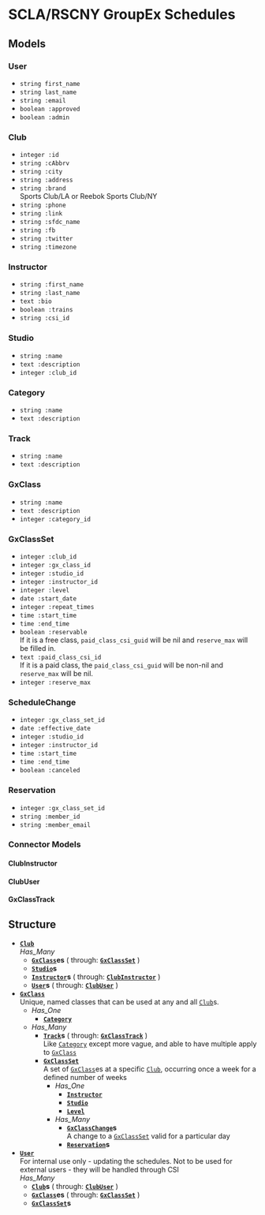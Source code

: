 # SCLA/RSCNY GroupEx Schedules

## Models

### User
- `string first_name`
- `string last_name`
- `string :email`
- `boolean :approved`
- `boolean :admin`

### Club
- `integer :id`
- `string :cAbbrv`
- `string :city`
- `string :address`
- `string :brand`  
  Sports Club/LA or Reebok Sports Club/NY
- `string :phone`
- `string :link`
- `string :sfdc_name`
- `string :fb`
- `string :twitter`
- `string :timezone`

### Instructor
- `string :first_name`
- `string :last_name`
- `text :bio`
- `boolean :trains`
- `string :csi_id`

### Studio
- `string :name`
- `text :description`
- `integer :club_id`

### Category
- `string :name`
- `text :description`

### Track
- `string :name`
- `text :description`

### GxClass
- `string :name`
- `text :description`
- `integer :category_id`

### GxClassSet
- `integer :club_id`
- `integer :gx_class_id`
- `integer :studio_id`
- `integer :instructor_id`
- `integer :level`
- `date :start_date`
- `integer :repeat_times`
- `time :start_time`
- `time :end_time`
- `boolean :reservable`  
  If it is a free class, `paid_class_csi_guid` will be nil and `reserve_max` will be filled in.
- `text :paid_class_csi_id`  
  If it is a paid class, the `paid_class_csi_guid` will be non-nil and `reserve_max` will be nil.
- `integer :reserve_max`

### ScheduleChange
- `integer :gx_class_set_id`
- `date :effective_date`
- `integer :studio_id`
- `integer :instructor_id`
- `time :start_time`
- `time :end_time`
- `boolean :canceled`

### Reservation
- `integer :gx_class_set_id`
- `string :member_id`
- `string :member_email`

### Connector Models

#### ClubInstructor
#### ClubUser
#### GxClassTrack

## Structure
- **[`Club`](#club)**  
    *Has_Many*
    - **[`GxClass`](#gxclass)es** ( through: **[`GxClassSet`](#gxclassset)** )
    - **[`Studio`](#studio)s**
    - **[`Instructor`](#instructor)s** ( through: **[`ClubInstructor`](#clubinstructor)** )
    - **[`User`](#user)s** ( through: **[`ClubUser`](#clubuser)** )
- **[`GxClass`](#gxclass)**  
    Unique, named classes that can be used at any and all [`Club`](#club)s.  
    - *Has_One*
        - **[`Category`](#category)**
    - *Has_Many*
        - **[`Track`](#track)s** ( through: **[`GxClassTrack`](#gxclasstrack)** )  
          Like [`Category`](#category) except more vague, and able to have multiple apply to [`GxClass`](#gxclass)
        - **[`GxClassSet`](#gxclassset)**  
            A set of [`GxClass`](#gxclass)es at a specific [`Club`](#club), occurring once a week for a defined number of weeks  
            - *Has_One*
                - **[`Instructor`](#instructor)**
                - **[`Studio`](#studio)**
                - **[`Level`](#level)**
            - *Has_Many*
                - **[`GxClassChange`](#gxclasschange)s**  
                  A change to a [`GxClassSet`](#gxclassset) valid for a particular day
                - **[`Reservation`](#reservation)s**
- **[`User`](#user)**  
    For internal use only - updating the schedules. Not to be used for external users - they will be handled through CSI  
    *Has_Many*
    - **[`Club`](#club)s** ( through: **[`ClubUser`](#clubuser)** )
    - **[`GxClass`](#gxclass)es** ( through: **[`GxClassSet`](#gxclassset)** )
    - **[`GxClassSet`](#gxclassset)s**
